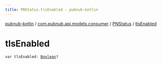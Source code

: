 ```yaml
---
title: PNStatus.tlsEnabled - pubnub-kotlin
---
```


[pubnub-kotlin](../../index.html) / [com.pubnub.api.models.consumer](../index.html) / [PNStatus](index.html) / [tlsEnabled](./tls-enabled.html)

# tlsEnabled

`var tlsEnabled: `[`Boolean`](https://kotlinlang.org/api/latest/jvm/stdlib/kotlin/-boolean/index.html)`?`